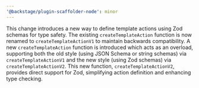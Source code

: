 ```yaml
---
'@backstage/plugin-scaffolder-node': minor
---
```


This change introduces a new way to define template actions using Zod schemas for type safety. The existing `createTemplateAction` function is now renamed to `createTemplateActionV1` to maintain backwards compatibility. A new `createTemplateAction` function is introduced which acts as an overload, supporting both the old style (using JSON Schema or string schemas) via `createTemplateActionV1` and the new style (using Zod schemas) via `createTemplateActionV2`. This new function, `createTemplateActionV2`, provides direct support for Zod, simplifying action definition and enhancing type checking.
